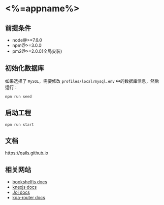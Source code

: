 # <%=appname%>

## 前提条件

- node@>=7.6.0
- npm@>=3.0.0
- pm2@>=2.0.0(全局安装)

## 初始化数据库
如果选择了 `MySQL`，需要修改 `profiles/local/mysql.env` 中的数据库信息，然后运行：
```
npm run seed
```


## 启动工程
```
npm run start
```

## 文档
https://qails.github.io

## 相关网站

- [bookshelfjs docs](http://bookshelfjs.org)
- [knexjs docs](http://knexjs.org)
- [Joi docs](https://github.com/hapijs/joi)
- [koa-router docs](https://github.com/alexmingoia/koa-router)

